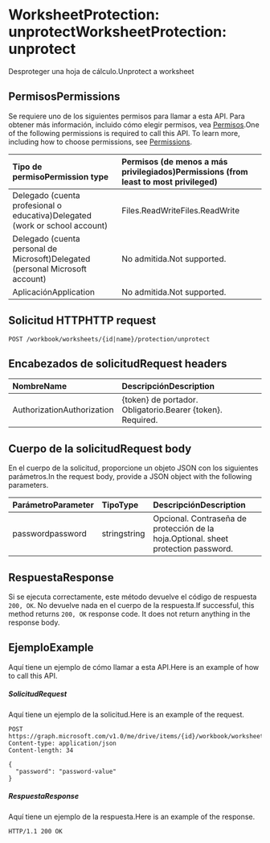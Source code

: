 # <a name="worksheetprotection-unprotect"></a><span data-ttu-id="08f61-101">WorksheetProtection: unprotect</span><span class="sxs-lookup"><span data-stu-id="08f61-101">WorksheetProtection: unprotect</span></span>

<span data-ttu-id="08f61-102">Desproteger una hoja de cálculo.</span><span class="sxs-lookup"><span data-stu-id="08f61-102">Unprotect a worksheet</span></span>
## <a name="permissions"></a><span data-ttu-id="08f61-103">Permisos</span><span class="sxs-lookup"><span data-stu-id="08f61-103">Permissions</span></span>
<span data-ttu-id="08f61-p101">Se requiere uno de los siguientes permisos para llamar a esta API. Para obtener más información, incluido cómo elegir permisos, vea [Permisos](../../../concepts/permissions_reference.md).</span><span class="sxs-lookup"><span data-stu-id="08f61-p101">One of the following permissions is required to call this API. To learn more, including how to choose permissions, see [Permissions](../../../concepts/permissions_reference.md).</span></span>

|<span data-ttu-id="08f61-106">Tipo de permiso</span><span class="sxs-lookup"><span data-stu-id="08f61-106">Permission type</span></span>      | <span data-ttu-id="08f61-107">Permisos (de menos a más privilegiados)</span><span class="sxs-lookup"><span data-stu-id="08f61-107">Permissions (from least to most privileged)</span></span>              |
|:--------------------|:---------------------------------------------------------|
|<span data-ttu-id="08f61-108">Delegado (cuenta profesional o educativa)</span><span class="sxs-lookup"><span data-stu-id="08f61-108">Delegated (work or school account)</span></span> | <span data-ttu-id="08f61-109">Files.ReadWrite</span><span class="sxs-lookup"><span data-stu-id="08f61-109">Files.ReadWrite</span></span>    |
|<span data-ttu-id="08f61-110">Delegado (cuenta personal de Microsoft)</span><span class="sxs-lookup"><span data-stu-id="08f61-110">Delegated (personal Microsoft account)</span></span> | <span data-ttu-id="08f61-111">No admitida.</span><span class="sxs-lookup"><span data-stu-id="08f61-111">Not supported.</span></span>    |
|<span data-ttu-id="08f61-112">Aplicación</span><span class="sxs-lookup"><span data-stu-id="08f61-112">Application</span></span> | <span data-ttu-id="08f61-113">No admitida.</span><span class="sxs-lookup"><span data-stu-id="08f61-113">Not supported.</span></span> |

## <a name="http-request"></a><span data-ttu-id="08f61-114">Solicitud HTTP</span><span class="sxs-lookup"><span data-stu-id="08f61-114">HTTP request</span></span>
<!-- { "blockType": "ignored" } -->
```http
POST /workbook/worksheets/{id|name}/protection/unprotect

```
## <a name="request-headers"></a><span data-ttu-id="08f61-115">Encabezados de solicitud</span><span class="sxs-lookup"><span data-stu-id="08f61-115">Request headers</span></span>
| <span data-ttu-id="08f61-116">Nombre</span><span class="sxs-lookup"><span data-stu-id="08f61-116">Name</span></span>       | <span data-ttu-id="08f61-117">Descripción</span><span class="sxs-lookup"><span data-stu-id="08f61-117">Description</span></span>|
|:---------------|:----------|
| <span data-ttu-id="08f61-118">Authorization</span><span class="sxs-lookup"><span data-stu-id="08f61-118">Authorization</span></span>  | <span data-ttu-id="08f61-p102">{token} de portador. Obligatorio.</span><span class="sxs-lookup"><span data-stu-id="08f61-p102">Bearer {token}. Required.</span></span> |

## <a name="request-body"></a><span data-ttu-id="08f61-121">Cuerpo de la solicitud</span><span class="sxs-lookup"><span data-stu-id="08f61-121">Request body</span></span>
<span data-ttu-id="08f61-122">En el cuerpo de la solicitud, proporcione un objeto JSON con los siguientes parámetros.</span><span class="sxs-lookup"><span data-stu-id="08f61-122">In the request body, provide a JSON object with the following parameters.</span></span>

| <span data-ttu-id="08f61-123">Parámetro</span><span class="sxs-lookup"><span data-stu-id="08f61-123">Parameter</span></span>    | <span data-ttu-id="08f61-124">Tipo</span><span class="sxs-lookup"><span data-stu-id="08f61-124">Type</span></span>   |<span data-ttu-id="08f61-125">Descripción</span><span class="sxs-lookup"><span data-stu-id="08f61-125">Description</span></span>|
|:---------------|:--------|:----------|
|<span data-ttu-id="08f61-126">password</span><span class="sxs-lookup"><span data-stu-id="08f61-126">password</span></span>|<span data-ttu-id="08f61-127">string</span><span class="sxs-lookup"><span data-stu-id="08f61-127">string</span></span>|<span data-ttu-id="08f61-p103">Opcional. Contraseña de protección de la hoja.</span><span class="sxs-lookup"><span data-stu-id="08f61-p103">Optional. sheet protection password.</span></span>|

## <a name="response"></a><span data-ttu-id="08f61-130">Respuesta</span><span class="sxs-lookup"><span data-stu-id="08f61-130">Response</span></span>

<span data-ttu-id="08f61-p104">Si se ejecuta correctamente, este método devuelve el código de respuesta `200, OK`. No devuelve nada en el cuerpo de la respuesta.</span><span class="sxs-lookup"><span data-stu-id="08f61-p104">If successful, this method returns `200, OK` response code. It does not return anything in the response body.</span></span>

## <a name="example"></a><span data-ttu-id="08f61-133">Ejemplo</span><span class="sxs-lookup"><span data-stu-id="08f61-133">Example</span></span>
<span data-ttu-id="08f61-134">Aquí tiene un ejemplo de cómo llamar a esta API.</span><span class="sxs-lookup"><span data-stu-id="08f61-134">Here is an example of how to call this API.</span></span>
##### <a name="request"></a><span data-ttu-id="08f61-135">Solicitud</span><span class="sxs-lookup"><span data-stu-id="08f61-135">Request</span></span>
<span data-ttu-id="08f61-136">Aquí tiene un ejemplo de la solicitud.</span><span class="sxs-lookup"><span data-stu-id="08f61-136">Here is an example of the request.</span></span>
<!-- {
  "blockType": "request",
  "name": "worksheetprotection_unprotect"
}-->
```http
POST https://graph.microsoft.com/v1.0/me/drive/items/{id}/workbook/worksheets/{id|name}/protection/unprotect
Content-type: application/json
Content-length: 34

{
  "password": "password-value"
}
```

##### <a name="response"></a><span data-ttu-id="08f61-137">Respuesta</span><span class="sxs-lookup"><span data-stu-id="08f61-137">Response</span></span>
<span data-ttu-id="08f61-138">Aquí tiene un ejemplo de la respuesta.</span><span class="sxs-lookup"><span data-stu-id="08f61-138">Here is an example of the response.</span></span> 
<!-- {
  "blockType": "response",
  "truncated": true,
  "@odata.type": "microsoft.graph.none"
} -->
```http
HTTP/1.1 200 OK
```

<!-- uuid: 8fcb5dbc-d5aa-4681-8e31-b001d5168d79
2015-10-25 14:57:30 UTC -->
<!-- {
  "type": "#page.annotation",
  "description": "WorksheetProtection: unprotect",
  "keywords": "",
  "section": "documentation",
  "tocPath": ""
}-->